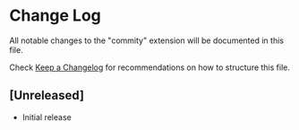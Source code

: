 # Change Log

All notable changes to the "commity" extension will be documented in this file.

Check [Keep a Changelog](http://keepachangelog.com/) for recommendations on how to structure this file.

## [Unreleased]

- Initial release